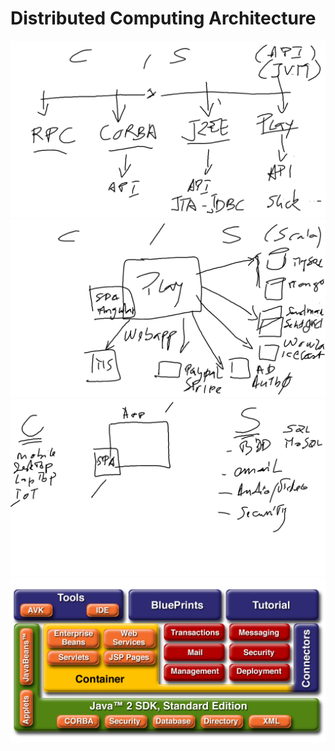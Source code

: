 # Distributed Computing Architecture

![alt tag](./API.png)
![alt tag](./C_S-services.png)
![alt tag](./C_S.png)
![alt tag](./j2ee_architecture.gif)

